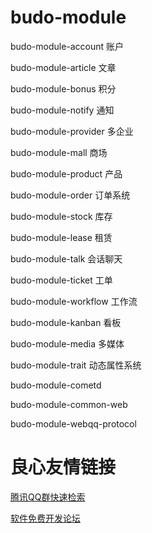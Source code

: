 # budo-module

budo-module-account 账户

budo-module-article 文章

budo-module-bonus 积分

budo-module-notify 通知

budo-module-provider 多企业

budo-module-mall 商场

budo-module-product 产品

budo-module-order 订单系统

budo-module-stock 库存

budo-module-lease 租赁

budo-module-talk 会话聊天

budo-module-ticket 工单

budo-module-workflow 工作流

budo-module-kanban 看板

budo-module-media 多媒体

budo-module-trait 动态属性系统


budo-module-cometd

budo-module-common-web

budo-module-webqq-protocol

 # 良心友情链接

[腾讯QQ群快速检索](http://u.720life.cn/s/8cf73f7c)

[软件免费开发论坛](http://u.720life.cn/s/bbb01dc0)